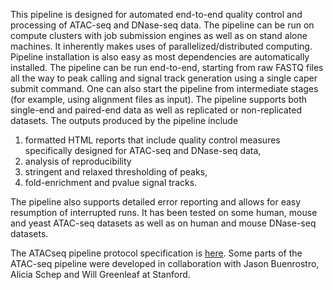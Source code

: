 This pipeline is designed for automated end-to-end quality control and processing of ATAC-seq and DNase-seq data.
The pipeline can be run on compute clusters with job submission engines as well as on stand alone machines.
It inherently makes uses of parallelized/distributed computing.
Pipeline installation is also easy as most dependencies are automatically installed.
The pipeline can be run end-to-end, starting from raw FASTQ files all the way to peak calling and signal track generation using a single caper submit command.
One can also start the pipeline from intermediate stages (for example, using alignment files as input).
The pipeline supports both single-end and paired-end data as well as replicated or non-replicated datasets. The outputs produced by the pipeline include

1. formatted HTML reports that include quality control measures specifically designed for ATAC-seq and DNase-seq data,
2. analysis of reproducibility
3. stringent and relaxed thresholding of peaks,
4. fold-enrichment and pvalue signal tracks.

The pipeline also supports detailed error reporting and allows for easy resumption of interrupted runs. 
It has been tested on some human, mouse and yeast ATAC-seq datasets as well as on human and mouse DNase-seq datasets.

The ATACseq pipeline protocol specification is [here](https://docs.google.com/document/d/1f0Cm4vRyDQDu0bMehHD7P7KOMxTOP-HiNoIvL1VcBt8/edit?usp=sharing). 
Some parts of the ATAC-seq pipeline were developed in collaboration with Jason Buenrostro, Alicia Schep and Will Greenleaf at Stanford.